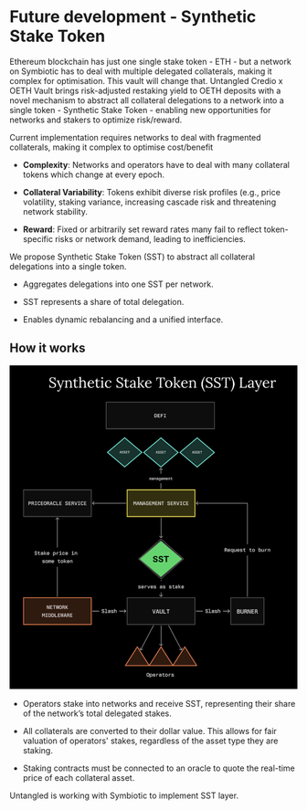 # Future development - Synthetic Stake Token

Ethereum blockchain has just one single stake token - ETH - but a network on Symbiotic has to deal with multiple delegated collaterals, making it complex for optimisation. This vault will change that. Untangled Credio x OETH Vault brings risk-adjusted restaking yield to OETH deposits with a novel mechanism to abstract all collateral delegations to a network into a single token - Synthetic Stake Token - enabling new opportunities for networks and stakers to optimize risk/reward.

Current implementation requires networks to deal with fragmented collaterals, making it complex to optimise cost/benefit

- **Complexity**: Networks and operators have to deal with many collateral tokens which change at every epoch.

- **Collateral Variability**: Tokens exhibit diverse risk profiles (e.g., price volatility, staking variance, increasing cascade risk  and threatening network stability.

- **Reward**: Fixed or arbitrarily set reward rates many fail to reflect token-specific risks or network demand, leading to inefficiencies.

We propose Synthetic Stake Token (SST) to abstract all collateral delegations into a single token.

- Aggregates delegations into one SST per network.

- SST represents a share of total delegation.

- Enables dynamic rebalancing and a unified interface.

## How it works

<p align="center">
  <img src="../img/SST.png" alt="SST" width="600"/>
</p>

- Operators stake into networks and receive SST, representing their share of the network’s total delegated stakes.

- All collaterals are converted to their dollar value. This allows for fair valuation of operators' stakes, regardless of the asset type they are staking.

- Staking contracts must be connected to an oracle to quote the real-time price of each collateral asset.

Untangled is working with Symbiotic to implement SST layer.

